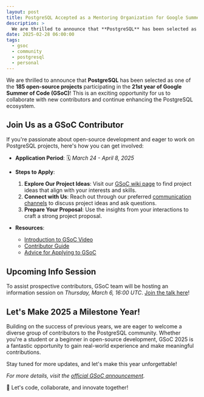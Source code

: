 ```yaml
---
layout: post
title: PostgreSQL Accepted as a Mentoring Organization for Google Summer of Code 2025!
description: >
  We are thrilled to announce that **PostgreSQL** has been selected as one of the **185 open-source projects** participating in the **21st year of Google Summer of Code (GSoC)**! This is an exciting opportunity for us to collaborate with new contributors and continue enhancing the PostgreSQL ecosystem.
date: 2025-02-28 06:00:00
tags:
  - gsoc
  - community
  - postgresql
  - personal
---
```


We are thrilled to announce that **PostgreSQL** has been selected as one of the **185 open-source projects** participating in the **21st year of Google Summer of Code (GSoC)**! This is an exciting opportunity for us to collaborate with new contributors and continue enhancing the PostgreSQL ecosystem.

## Join Us as a GSoC Contributor

If you're passionate about open-source development and eager to work on PostgreSQL projects, here's how you can get involved:

- **Application Period**: 🗓️ _March 24 - April 8, 2025_

- **Steps to Apply**:

  1. **Explore Our Project Ideas**: Visit our [GSoC wiki page](https://wiki.postgresql.org/wiki/GSoC_2025) to find project ideas that align with your interests and skills.
  2. **Connect with Us**: Reach out through our preferred [communication channels](https://wiki.postgresql.org/wiki/GSoC) to discuss project ideas and ask questions.
  3. **Prepare Your Proposal**: Use the insights from your interactions to craft a strong project proposal.

- **Resources**:
  - [Introduction to GSoC Video](https://www.youtube.com/watch?v=GSoCIntro)
  - [Contributor Guide](https://google.github.io/gsocguides/student/)
  - [Advice for Applying to GSoC](https://developers.google.com/open-source/gsoc/resources/guide)

## Upcoming Info Session

To assist prospective contributors, GSoC team will be hosting an information session on _Thursday, March 6, 16:00 UTC_.
[Join the talk here](https://meet.google.com/gyq-mcuz-wey)!

## Let's Make 2025 a Milestone Year!

Building on the success of previous years, we are eager to welcome a diverse group of contributors to the PostgreSQL community. Whether you're a student or a beginner in open-source development, GSoC 2025 is a fantastic opportunity to gain real-world experience and make meaningful contributions.

Stay tuned for more updates, and let's make this year unforgettable!

_For more details, visit the [official GSoC announcement](https://opensource.googleblog.com/2025/02/meet-mentoring-organizations-of-gsoc.html)._

🚀 Let's code, collaborate, and innovate together!
